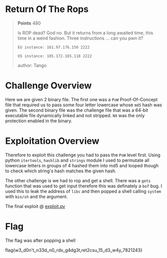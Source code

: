 # Return Of The Rops

> **Points** 480
>
>Is ROP dead? God no. But it returns from a long awaited time, this time in a weird fashion. Three instructions ... can you pwn it?
>
> `EU instance: 161.97.176.150 2222`
>
> `US instance: 185.172.165.118 2222`
>
>author: Tango

# Challenge Overview

Here we are given 2 binary file. The first one was a `PoW` Proof-Of-Concept file that required us to pass some four letter lowercase
whose `md5` hash was given.
The second binary file was the challenge file that was a 64-bit executable file dynamically linked and not stripped. `NX` was the 
only protection enabled in the binary.

# Exploitation Overview 

Therefore to exploit this challenge you had to pass the `PoW` level first. Using python `itertools`, `hashlib` and `strings` module I used to 
permutate all lowercase letters in groups of 4 hashed them into md5 and looped though to check which string's hash matches the given hash.

The other challenge is we had to rop and get a shell. There was a `gets` function that was used to get input therefore this was definately a 
`bof` bug. I used this to leak the address of `libc` and then popped a shell calling `system` with `bin/sh` and the argument.

The final exploit @ [exploit.py](exploit.py)
# Flag 

The flag was after popping a shell

flag{w3_d0n't_n33d_n0_rdx_g4dg3t,ret2csu_15_d3_w4y_7821243}

